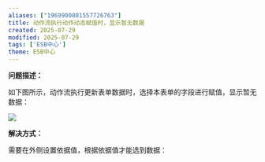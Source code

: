 ```yaml
---
aliases: ["1969900801557726763"]
title: 动作流执行动作动态赋值时，显示暂无数据
created: 2025-07-29
modified: 2025-07-29
tags: ['ESB中心']
theme: ESB中心
---
```


**问题描述：**

如下图所示，动作流执行更新表单数据时，选择本表单的字段进行赋值，显示暂无数据：

![](https://myhelpdoc.oss-cn-heyuan.aliyuncs.com/mdimages/1419292620e31225cd5cf68eac444d0e.jpg)

**解决方式：**

需要在外侧设置依据值，根据依据值才能选到数据：

